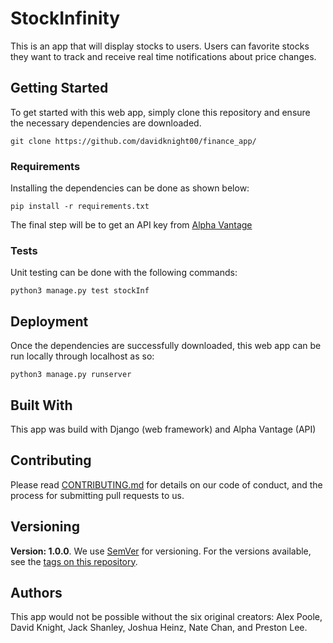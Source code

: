# StockInfinity

This is an app that will display stocks to users. Users can favorite stocks they want to track and receive real time notifications about price changes.

## Getting Started

To get started with this web app, simply clone this repository and ensure the necessary dependencies are downloaded.

```
git clone https://github.com/davidknight00/finance_app/
```

### Requirements

Installing the dependencies can be done as shown below:

```
pip install -r requirements.txt
```

The final step will be to get an API key from [Alpha Vantage](https://www.alphavantage.co/support/#api-key)

### Tests

Unit testing can be done with the following commands:

```
python3 manage.py test stockInf
```

## Deployment

Once the dependencies are successfully downloaded, this web app can be run locally through localhost as so:

```
python3 manage.py runserver
```

## Built With

This app was build with Django (web framework) and Alpha Vantage (API)

## Contributing

Please read [CONTRIBUTING.md](https://www.github.com/davidknight00/blob/master/CONTRIBUTING.md) for details on our code of conduct, and the process for submitting pull requests to us.

## Versioning

**Version: 1.0.0**. We use [SemVer](http://semver.org/) for versioning. For the versions available, see the [tags on this repository](https://github.com/your/project/tags). 

## Authors

This app would not be possible without the six original creators: Alex Poole, David Knight, Jack Shanley, Joshua Heinz, Nate Chan, and Preston Lee.
